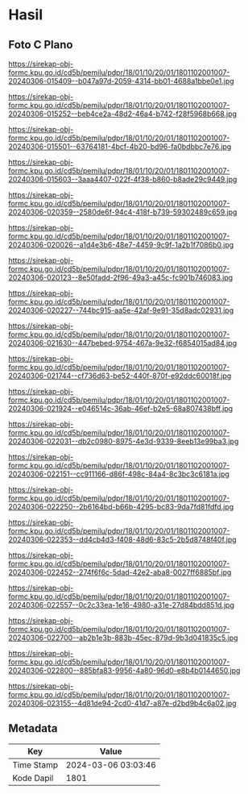 # Hasil

## Foto C Plano

https://sirekap-obj-formc.kpu.go.id/cd5b/pemilu/pdpr/18/01/10/20/01/1801102001007-20240306-015409--b047a97d-2059-4314-bb01-4688a1bbe0e1.jpg

https://sirekap-obj-formc.kpu.go.id/cd5b/pemilu/pdpr/18/01/10/20/01/1801102001007-20240306-015252--beb4ce2a-48d2-46a4-b742-f28f5968b668.jpg

https://sirekap-obj-formc.kpu.go.id/cd5b/pemilu/pdpr/18/01/10/20/01/1801102001007-20240306-015501--63764181-4bcf-4b20-bd96-fa0bdbbc7e76.jpg

https://sirekap-obj-formc.kpu.go.id/cd5b/pemilu/pdpr/18/01/10/20/01/1801102001007-20240306-015603--3aaa4407-022f-4f38-b860-b8ade29c9449.jpg

https://sirekap-obj-formc.kpu.go.id/cd5b/pemilu/pdpr/18/01/10/20/01/1801102001007-20240306-020359--2580de6f-94c4-418f-b739-59302489c659.jpg

https://sirekap-obj-formc.kpu.go.id/cd5b/pemilu/pdpr/18/01/10/20/01/1801102001007-20240306-020026--a1d4e3b6-48e7-4459-9c9f-1a2b1f7086b0.jpg

https://sirekap-obj-formc.kpu.go.id/cd5b/pemilu/pdpr/18/01/10/20/01/1801102001007-20240306-020123--8e50fadd-2f96-49a3-a45c-fc901b746083.jpg

https://sirekap-obj-formc.kpu.go.id/cd5b/pemilu/pdpr/18/01/10/20/01/1801102001007-20240306-020227--744bc915-aa5e-42af-9e91-35d8adc02931.jpg

https://sirekap-obj-formc.kpu.go.id/cd5b/pemilu/pdpr/18/01/10/20/01/1801102001007-20240306-021630--447bebed-9754-467a-9e32-f6854015ad84.jpg

https://sirekap-obj-formc.kpu.go.id/cd5b/pemilu/pdpr/18/01/10/20/01/1801102001007-20240306-021744--cf736d63-be52-440f-870f-e92ddc60018f.jpg

https://sirekap-obj-formc.kpu.go.id/cd5b/pemilu/pdpr/18/01/10/20/01/1801102001007-20240306-021924--e046514c-36ab-46ef-b2e5-68a807438bff.jpg

https://sirekap-obj-formc.kpu.go.id/cd5b/pemilu/pdpr/18/01/10/20/01/1801102001007-20240306-022031--db2c0980-8975-4e3d-9339-8eeb13e99ba3.jpg

https://sirekap-obj-formc.kpu.go.id/cd5b/pemilu/pdpr/18/01/10/20/01/1801102001007-20240306-022151--cc911166-d86f-498c-84a4-8c3bc3c6181a.jpg

https://sirekap-obj-formc.kpu.go.id/cd5b/pemilu/pdpr/18/01/10/20/01/1801102001007-20240306-022250--2b6164bd-b66b-4295-bc83-9da7fd81fdfd.jpg

https://sirekap-obj-formc.kpu.go.id/cd5b/pemilu/pdpr/18/01/10/20/01/1801102001007-20240306-022353--dd4cb4d3-f408-48d6-83c5-2b5d8748f40f.jpg

https://sirekap-obj-formc.kpu.go.id/cd5b/pemilu/pdpr/18/01/10/20/01/1801102001007-20240306-022452--274f6f6c-5dad-42e2-aba8-0027ff6885bf.jpg

https://sirekap-obj-formc.kpu.go.id/cd5b/pemilu/pdpr/18/01/10/20/01/1801102001007-20240306-022557--0c2c33ea-1e16-4980-a31e-27d84bdd851d.jpg

https://sirekap-obj-formc.kpu.go.id/cd5b/pemilu/pdpr/18/01/10/20/01/1801102001007-20240306-022700--ab2b1e3b-883b-45ec-879d-9b3d041835c5.jpg

https://sirekap-obj-formc.kpu.go.id/cd5b/pemilu/pdpr/18/01/10/20/01/1801102001007-20240306-022800--885bfa83-9956-4a80-96d0-e8b4b0144650.jpg

https://sirekap-obj-formc.kpu.go.id/cd5b/pemilu/pdpr/18/01/10/20/01/1801102001007-20240306-023155--4d81de94-2cd0-41d7-a87e-d2bd9b4c6a02.jpg


## Metadata

| Key        | Value               |
| ---------- | ------------------- |
| Time Stamp | 2024-03-06 03:03:46 |
| Kode Dapil | 1801                |



